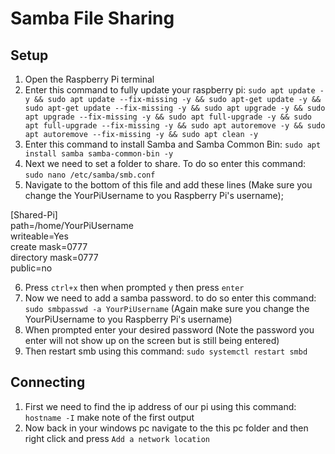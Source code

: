 # Samba File Sharing
## Setup

1. Open the Raspberry Pi terminal
2. Enter this command to fully update your raspberry pi: `sudo apt update -y && sudo apt update --fix-missing -y && sudo apt-get update -y && sudo apt-get update --fix-missing -y && sudo apt upgrade -y && sudo apt upgrade --fix-missing -y && sudo apt full-upgrade -y && sudo apt full-upgrade --fix-missing -y && sudo apt autoremove -y && sudo apt autoremove --fix-missing -y && sudo apt clean -y`
3. Enter this command to install Samba and Samba Common Bin: `sudo apt install samba samba-common-bin -y`
4. Next we need to set a folder to share. To do so enter this command: `sudo nano /etc/samba/smb.conf`
5. Navigate to the bottom of this file and add these lines (Make sure you change the YourPiUsername to you Raspberry Pi's username);

[Shared-Pi]  
path=/home/YourPiUsername  
writeable=Yes  
create mask=0777  
directory mask=0777  
public=no

6. Press `ctrl+x` then when prompted `y` then press `enter`
7. Now we need to add a samba password. to do so enter this command: `sudo smbpasswd -a YourPiUsername` (Again make sure you change the YourPiUsername to you Raspberry Pi's username)
8. When prompted enter your desired password (Note the password you enter will not show up on the screen but is still being entered)
9. Then restart smb using this command: `sudo systemctl restart smbd`

## Connecting

1. First we need to find the ip address of our pi using this command: `hostname -I` make note of the first output
2. Now back in your windows pc navigate to the this pc folder and then right click and press `Add a network location`
